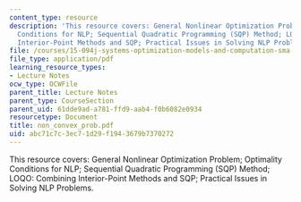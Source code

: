 ```yaml
---
content_type: resource
description: 'This resource covers: General Nonlinear Optimization Problem; Optimality
  Conditions for NLP; Sequential Quadratic Programming (SQP) Method; LOQO: Combining
  Interior-Point Methods and SQP; Practical Issues in Solving NLP Problems.'
file: /courses/15-094j-systems-optimization-models-and-computation-sma-5223-spring-2004/abc71c7c3ec71d29f1943679b7370272_non_convex_prob.pdf
file_type: application/pdf
learning_resource_types:
- Lecture Notes
ocw_type: OCWFile
parent_title: Lecture Notes
parent_type: CourseSection
parent_uid: 61dde9ad-a781-ffd9-aab4-f0b6082e0934
resourcetype: Document
title: non_convex_prob.pdf
uid: abc71c7c-3ec7-1d29-f194-3679b7370272
---
```

This resource covers: General Nonlinear Optimization Problem; Optimality Conditions for NLP; Sequential Quadratic Programming (SQP) Method; LOQO: Combining Interior-Point Methods and SQP; Practical Issues in Solving NLP Problems.

